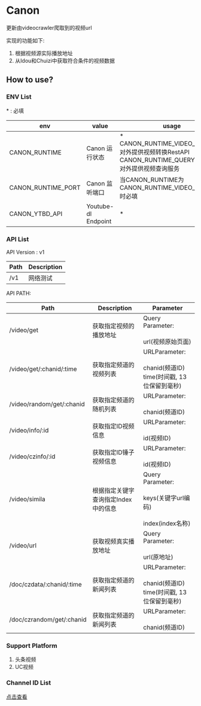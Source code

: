 # Canon
更新由videocrawler爬取到的视频url

实现的功能如下:

1. 根据视频源实际播放地址
2. 从Idou和Chuizi中获取符合条件的视频数据

## How to use?

### ENV List

\* : 必填

env|value|usage|
---|-----|-----|
CANON_RUNTIME|Canon 运行状态|* <br/> CANON_RUNTIME_VIDEO_SERVICE:对外提供视频转换RestAPI <br/> CANON_RUNTIME_QUERY_SERVICE:对外提供视频查询服务|
CANON_RUNTIME_PORT|Canon 监听端口|当CANON_RUNTIME为CANON_RUNTIME_VIDEO_SERVICE时必填|
CANON_YTBD_API|Youtube-dl Endpoint|* |

### API List

API Version : v1

Path|Description|
----|-----------|
/v1|网络测试|

API PATH:

Path|Description|Parameter|
----|-----------|---------|
/video/get|获取指定视频的播放地址|Query Parameter:<br/><br/> url(视频原始页面)|
/video/get/:chanid/:time|获取指定频道的视频列表|URLParameter:<br/><br/>   chanid(频道ID) <br/>  time(时间戳, 13位保留到毫秒)|
/video/random/get/:chanid|获取指定频道的随机列表|URLParameter:<br/><br/> chanid(频道ID)|
/video/info/:id | 获取指定ID视频信息|URLParameter:<br/><br/> id(视频ID)|
/video/czinfo/:id | 获取指定ID锤子视频信息|URLParameter:<br/><br/> id(视频ID)|
/video/simila | 根据指定关键字查询指定Index中的信息| Query Parameter: <br/><br/> keys(关键字url编码) <br/><br/> index(index名称)|
/video/url | 获取视频真实播放地址 | Query Parameter: <br/><br/> url(原地址)|
/doc/czdata/:chanid/:time|获取指定频道的新闻列表|URLParameter:<br/><br/>   chanid(频道ID) <br/>  time(时间戳, 13位保留到毫秒)|
/doc/czrandom/get/:chanid|获取指定频道的新闻列表|URLParameter:<br/><br/> chanid(频道ID)|

### Support Platform

1. 头条视频
2. UC视频

### Channel ID List

[点击查看](https://bitbucket.org/andy-zhang/bado/wiki/Channel)